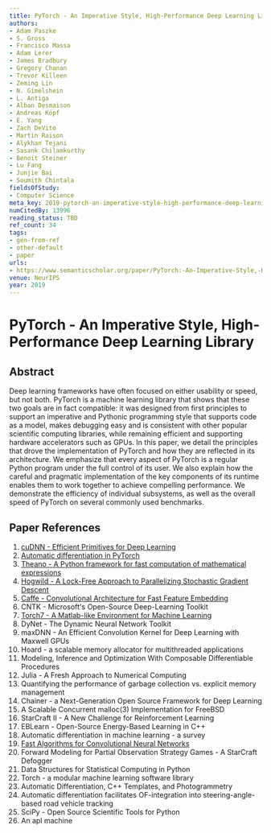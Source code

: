 ```yaml
---
title: PyTorch - An Imperative Style, High-Performance Deep Learning Library
authors:
- Adam Paszke
- S. Gross
- Francisco Massa
- Adam Lerer
- James Bradbury
- Gregory Chanan
- Trevor Killeen
- Zeming Lin
- N. Gimelshein
- L. Antiga
- Alban Desmaison
- Andreas Köpf
- E. Yang
- Zach DeVito
- Martin Raison
- Alykhan Tejani
- Sasank Chilamkurthy
- Benoit Steiner
- Lu Fang
- Junjie Bai
- Soumith Chintala
fieldsOfStudy:
- Computer Science
meta_key: 2019-pytorch-an-imperative-style-high-performance-deep-learning-library
numCitedBy: 13996
reading_status: TBD
ref_count: 34
tags:
- gen-from-ref
- other-default
- paper
urls:
- https://www.semanticscholar.org/paper/PyTorch:-An-Imperative-Style,-High-Performance-Deep-Paszke-Gross/3c8a456509e6c0805354bd40a35e3f2dbf8069b1?sort=total-citations
venue: NeurIPS
year: 2019
---
```


# PyTorch - An Imperative Style, High-Performance Deep Learning Library

## Abstract

Deep learning frameworks have often focused on either usability or speed, but not both. PyTorch is a machine learning library that shows that these two goals are in fact compatible: it was designed from first principles to support an imperative and Pythonic programming style that supports code as a model, makes debugging easy and is consistent with other popular scientific computing libraries, while remaining efficient and supporting hardware accelerators such as GPUs. In this paper, we detail the principles that drove the implementation of PyTorch and how they are reflected in its architecture. We emphasize that every aspect of PyTorch is a regular Python program under the full control of its user. We also explain how the careful and pragmatic implementation of the key components of its runtime enables them to work together to achieve compelling performance. We demonstrate the efficiency of individual subsystems, as well as the overall speed of PyTorch on several commonly used benchmarks.

## Paper References

1. [cuDNN - Efficient Primitives for Deep Learning](2014-cudnn-efficient-primitives-for-deep-learning.md)
2. [Automatic differentiation in PyTorch](2017-automatic-differentiation-in-pytorch.md)
3. [Theano - A Python framework for fast computation of mathematical expressions](2016-theano-a-python-framework-for-fast-computation-of-mathematical-expressions.md)
4. [Hogwild - A Lock-Free Approach to Parallelizing Stochastic Gradient Descent](2011-hogwild-a-lock-free-approach-to-parallelizing-stochastic-gradient-descent.md)
5. [Caffe - Convolutional Architecture for Fast Feature Embedding](2014-caffe-convolutional-architecture-for-fast-feature-embedding.md)
6. CNTK - Microsoft's Open-Source Deep-Learning Toolkit
7. [Torch7 - A Matlab-like Environment for Machine Learning](2011-torch7-a-matlab-like-environment-for-machine-learning.md)
8. DyNet - The Dynamic Neural Network Toolkit
9. maxDNN - An Efficient Convolution Kernel for Deep Learning with Maxwell GPUs
10. Hoard - a scalable memory allocator for multithreaded applications
11. Modeling, Inference and Optimization With Composable Differentiable Procedures
12. Julia - A Fresh Approach to Numerical Computing
13. Quantifying the performance of garbage collection vs. explicit memory management
14. Chainer - a Next-Generation Open Source Framework for Deep Learning
15. A Scalable Concurrent malloc(3) Implementation for FreeBSD
16. StarCraft II - A New Challenge for Reinforcement Learning
17. EBLearn - Open-Source Energy-Based Learning in C++
18. Automatic differentiation in machine learning - a survey
19. [Fast Algorithms for Convolutional Neural Networks](2016-fast-algorithms-for-convolutional-neural-networks.md)
20. Forward Modeling for Partial Observation Strategy Games - A StarCraft Defogger
21. Data Structures for Statistical Computing in Python
22. Torch - a modular machine learning software library
23. Automatic Differentiation, C++ Templates, and Photogrammetry
24. Automatic differentiation facilitates OF-integration into steering-angle-based road vehicle tracking
25. SciPy - Open Source Scientific Tools for Python
26. An apl machine
